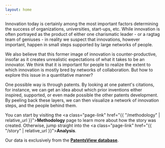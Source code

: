 ```yaml
---
layout: home
---
```


Innovation today is certainly among the most important factors determining the success of organizations, universities, start-ups, etc. While innovation is often portrayed as the product of either one charismatic leader - or a ragtag team of geniuses - in reality we suspect that innovations, however important, happen in small steps supported by large networks of people.

We also believe that this former image of innovation is counter-productive, insofar as it creates unrealistic expectations of what it takes to be an innovator. We think that it is important for people to realize the extent to which innovation is mostly bred by networks of collaboration. But how to explore this issue in a quantitative manner?

One possible way is through patents. By looking at one patent's citations, for instance, we can get an idea about which prior inventions either inspired, supported, or even made possible the other patents development. By peeling back these layers, we can then visualize a network of innovation steps, and the people behind them.

You can start by visiting the <a class="page-link" href="{{ "/methodology" | relative_url }}">**Methodology**</a> page to learn more about how the story was created. Otherwise, jump straight into the <a class="page-link" href="{{ "/story" | relative_url }}">**Analysis**</a>.

Our data is exclusively from the <a class="page-link" href="http://www.patentsview.org/web/#viz/relationships" >**PatentsView database**</a>.
